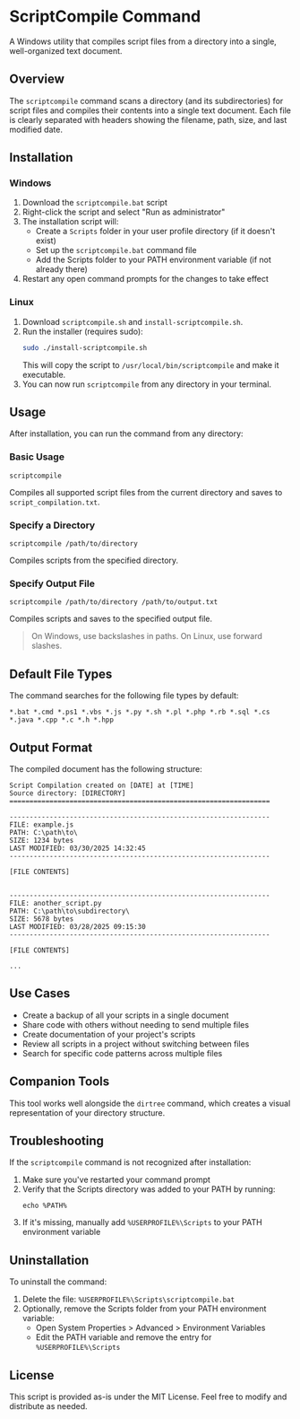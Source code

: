 # ScriptCompile Command

A Windows utility that compiles script files from a directory into a single, well-organized text document.

## Overview

The `scriptcompile` command scans a directory (and its subdirectories) for script files and compiles their contents into a single text document. Each file is clearly separated with headers showing the filename, path, size, and last modified date.

## Installation

### Windows
1. Download the `scriptcompile.bat` script
2. Right-click the script and select "Run as administrator"
3. The installation script will:
   - Create a `Scripts` folder in your user profile directory (if it doesn't exist)
   - Set up the `scriptcompile.bat` command file
   - Add the Scripts folder to your PATH environment variable (if not already there)
4. Restart any open command prompts for the changes to take effect

### Linux
1. Download `scriptcompile.sh` and `install-scriptcompile.sh`.
2. Run the installer (requires sudo):
   ```bash
   sudo ./install-scriptcompile.sh
   ```
   This will copy the script to `/usr/local/bin/scriptcompile` and make it executable.
3. You can now run `scriptcompile` from any directory in your terminal.

## Usage

After installation, you can run the command from any directory:

### Basic Usage

```
scriptcompile
```
Compiles all supported script files from the current directory and saves to `script_compilation.txt`.

### Specify a Directory

```
scriptcompile /path/to/directory
```
Compiles scripts from the specified directory.

### Specify Output File

```
scriptcompile /path/to/directory /path/to/output.txt
```
Compiles scripts and saves to the specified output file.

> On Windows, use backslashes in paths. On Linux, use forward slashes.

## Default File Types

The command searches for the following file types by default:
```
*.bat *.cmd *.ps1 *.vbs *.js *.py *.sh *.pl *.php *.rb *.sql *.cs *.java *.cpp *.c *.h *.hpp
```

## Output Format

The compiled document has the following structure:

```
Script Compilation created on [DATE] at [TIME]
Source directory: [DIRECTORY]
=================================================================

-----------------------------------------------------------------
FILE: example.js
PATH: C:\path\to\
SIZE: 1234 bytes
LAST MODIFIED: 03/30/2025 14:32:45
-----------------------------------------------------------------

[FILE CONTENTS]


-----------------------------------------------------------------
FILE: another_script.py
PATH: C:\path\to\subdirectory\
SIZE: 5678 bytes
LAST MODIFIED: 03/28/2025 09:15:30
-----------------------------------------------------------------

[FILE CONTENTS]

...
```

## Use Cases

- Create a backup of all your scripts in a single document
- Share code with others without needing to send multiple files
- Create documentation of your project's scripts
- Review all scripts in a project without switching between files
- Search for specific code patterns across multiple files

## Companion Tools

This tool works well alongside the `dirtree` command, which creates a visual representation of your directory structure.

## Troubleshooting

If the `scriptcompile` command is not recognized after installation:

1. Make sure you've restarted your command prompt
2. Verify that the Scripts directory was added to your PATH by running:
   ```
   echo %PATH%
   ```
3. If it's missing, manually add `%USERPROFILE%\Scripts` to your PATH environment variable

## Uninstallation

To uninstall the command:

1. Delete the file: `%USERPROFILE%\Scripts\scriptcompile.bat`
2. Optionally, remove the Scripts folder from your PATH environment variable:
   - Open System Properties > Advanced > Environment Variables
   - Edit the PATH variable and remove the entry for `%USERPROFILE%\Scripts`

## License

This script is provided as-is under the MIT License. Feel free to modify and distribute as needed.
